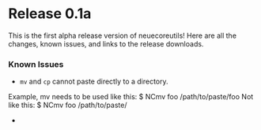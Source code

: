 Release 0.1a
===

This is the first alpha release version of neuecoreutils!
Here are all the changes, known issues, and links to the release downloads.

### Known Issues

* `mv` and `cp` cannot paste directly to a directory.

Example, mv needs to be used like this:
    $ NCmv foo /path/to/paste/foo
Not like this:
    $ NCmv foo /path/to/paste/

* 